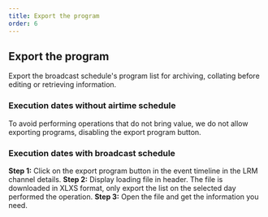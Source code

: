 ```yaml
---
title: Export the program
order: 6
---
```


## Export the program

Export the broadcast schedule's program list for archiving, collating before editing or retrieving information.

### Execution dates without airtime schedule

To avoid performing operations that do not bring value, we do not allow exporting programs, disabling the export program button.

### Execution dates with broadcast schedule

**Step 1:** Click on the export program button in the event timeline in the LRM channel details.
**Step 2:** Display loading file in header. The file is downloaded in XLXS format, only export the list on the selected day performed the operation.
**Step 3:** Open the file and get the information you need.
